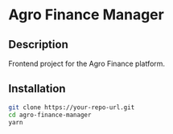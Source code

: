# Agro Finance Manager

## Description

Frontend project for the Agro Finance platform.

## Installation

```bash
git clone https://your-repo-url.git
cd agro-finance-manager
yarn